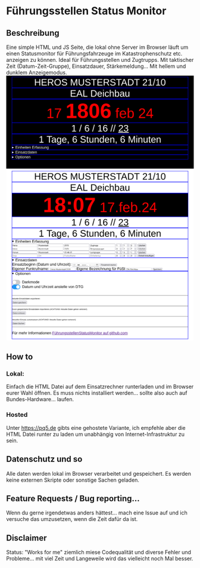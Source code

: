 # Führungsstellen Status Monitor
## Beschreibung
Eine simple HTML und JS Seite, die lokal ohne Server im Browser läuft um einen Statusmonitor für Führungsfahrzeuge im Katastrophenschutz etc. anzeigen zu können. 
Ideal für Führungsstellen und Zugtrupps. 
Mit taktischer Zeit (Datum-Zeit-Gruppe), Einsatzdauer, Stärkemeldung... 
Mit hellem und dunklem Anzeigemodus. 
![Screenshot 1 - Darkmode](screenshots/darkmode.png)
![Screenshot 2 - Lightmode](screenshots/lightmode.png)

## How to
### Lokal:
Einfach die HTML Datei auf dem Einsatzrechner runterladen und im Browser eurer Wahl öffnen.
Es muss nichts installiert werden... sollte also auch auf Bundes-Hardware... laufen.
### Hosted
Unter https://pq5.de gibts eine gehostete Variante, ich empfehle aber die HTML Datei runter zu laden um unabhängig von Internet-Infrastruktur zu sein.

## Datenschutz und so
Alle daten werden lokal im Browser verarbeitet und gespeichert.
Es werden keine externen Skripte oder sonstige Sachen geladen.

## Feature Requests / Bug reporting...
Wenn du gerne irgendetwas anders hättest... mach eine Issue auf und ich versuche das umzusetzen, wenn die Zeit dafür da ist.

## Disclaimer
Status: "Works for me"
ziemlich miese Codequalität und diverse Fehler und Probleme... mit viel Zeit und Langeweile wird das vielleicht noch Mal besser.